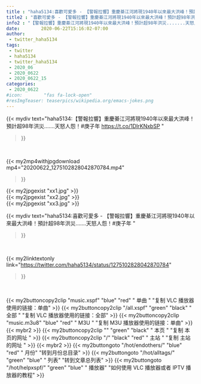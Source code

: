 ```yaml
---
title : "haha5134:喜歡可愛多 - 【警報拉響】重慶綦江河將現1940年以來最大洪峰！預計超98年洪災.......天怒人怨！#庚子年 "
title2 : "喜歡可愛多 - 【警報拉響】重慶綦江河將現1940年以來最大洪峰！預計超98年洪災.......天怒人怨！#庚子年 "
info2 : "【警報拉響】重慶綦江河將現1940年以來最大洪峰！預計超98年洪災.......天怒人怨！#庚子年 https://t.co/1DIrKNxbSP "
date:        2020-06-22T15:16:02-07:00
author:
 - twitter_haha5134
tags:
 - twitter
 - haha5134
 - twitter_haha5134
 - 2020_06
 - 2020_0622
 - 2020_0622_15
categories:
 - 2020_0622
#icon:        "fas fa-lock-open"
#resImgTeaser: teaserpics/wikipedia.org/emacs-jokes.png
---
```


{{< mydiv text="haha5134:【警報拉響】重慶綦江河將現1940年以來最大洪峰！預計超98年洪災.......天怒人怨！#庚子年 https://t.co/1DIrKNxbSP "
>}}
<br>


{{< my2mp4withjpgdownload mp4="20200622_1275102828042870784.mp4"
>}}

{{< my2jpgexist "xx1.jpg" >}}<br>
{{< my2jpgexist "xx2.jpg" >}}<br>
{{< my2jpgexist "xx3.jpg" >}}<br>



{{< mydiv text="haha5134:喜歡可愛多 - 【警報拉響】重慶綦江河將現1940年以來最大洪峰！預計超98年洪災.......天怒人怨！#庚子年 "
>}}
<br>

{{< my2linktextonly link="https://twitter.com/haha5134/status/1275102828042870784"
>}}


<br>

{{< my2buttoncopy2clip "music.xspf"        "blue"   "red"    " 单曲 "  "复制 VLC 播放器使用的链接：单曲" >}} {{< my2buttoncopy2clip "/all.xspf"         "green"  "black"  " 全部 "  "复制 VLC 播放器使用的链接：全部" >}} {{< my2buttoncopy2clip "music.m3u8"        "blue"   "red"    " M3U  "    "复制 M3U 播放器使用的链接：单曲" >}} {{< mybr2 >}} {{< my2buttoncopy2clip ""                  "green"  "black"  " 本页 "    "复制 本页的网址 " >}} {{< my2buttoncopy2clip "/"                 "black"  "red"    " 主站 "    "复制 主站的网址 " >}} {{< mybr2 >}} {{< my2buttongoto      "/hot/endothers/"   "blue"   "red"    " 月份"   "转到月份总目录" >}} {{< my2buttongoto      "/hot/alltags/"     "green"  "blue"   " 列表"   "转到文章总列表" >}} {{< my2buttongoto      "/hot/helpxspf/"    "green"  "blue"   " 播放器" "如何使用 VLC 播放器或者 IPTV 播放器的教程" >}} 
